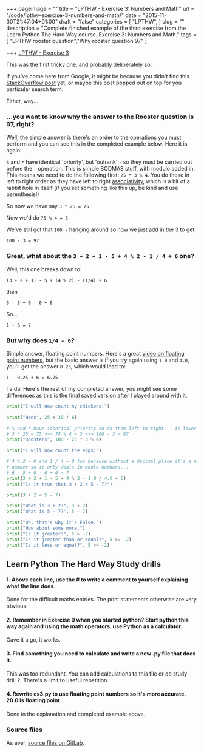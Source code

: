 +++
pageimage = ""
title = "LPTHW - Exercise 3: Numbers and Math"
url = "/code/lpthw-exercise-3-numbers-and-math/"
date = "2015-11-30T21:47:04+01:00"
draft = "false"
categories = [
  "LPTHW",
]
slug = ""
description = "Complete finished example of the third exercise from the Learn Python The Hard Way course. Exercise 3: Numbers and Math."
tags = [
  "LPTHW rooster question","Why rooster question 97"
]

+++
[LPTHW - Exercise 3](http://learnpythonthehardway.org/book/ex3.html)

This was the first tricky one, and probably deliberately so. 

If you've come here from Google, it might be because you didn't find this [StackOverflow post](http://stackoverflow.com/questions/4729025/modulo-and-order-of-operation-in-python-zed-shaw-examples) yet, or maybe this post popped out on top for you particular search term. 

Either, way...

### ...you want to know why the answer to the Rooster question is 97, right?

Well, the simple answer is there's an order to the operations you must perform and you can see this in the completed example below. Here it is again:

`%` and `*` have identical 'priority', but 'outrank' `-` so they must be carried out before the `-` operation. This is simple BODMAS stuff, with modulo added in. This means we need to do the following first: `25 * 3 % 4`. You do these in left to right order as they have left to right [associativity](https://en.wikipedia.org/wiki/Operator_associativity), which is a bit of a rabbit hole in itself (if you set something like this up, be kind and use parenthesis!)

So now we have say `3 * 25 = 75`

Now we'd do `75 % 4 = 3`

We've still got that `100 -` hanging around so now we just add in the 3 to get:

`100 - 3 = 97`

### Great, what about the `3 + 2 + 1 - 5 + 4 % 2 - 1 / 4 + 6` one?

Well, this one breaks down to:

`(3 + 2 + 1) - 5 + (4 % 2) - (1/4) + 6`

then

`6 - 5 + 0 - 0 + 6`

So...

`1 + 6 = 7`

### <a id="floating"/></a> But why does `1/4 = 0`?

Simple answer, floating point numbers. Here's a great [video on floating point numbers](https://youtu.be/PZRI1IfStY0), but the basic answer is if you try again using `1.0` and `4.0`, you'll get the answer `0.25`, which would lead to:

`1 - 0.25 + 6 = 6.75`

Ta da! Here's the rest of my completed answer, you might see some differences as this is the final saved version after I played around with it.

```python
print("I will now count my chickens:")

print("Hens", 25 + 30 / 6)

# % and * have identical priority so do from left to right. - is lower priority so...
# 3 * 25 = 75 >>> 75 % 4 = 3 >>> 100 - 3 = 97
print("Roosters", 100 - 25 * 3 % 4)

print("I will now count the eggs:")

# 4 % 2 = 0 and 1 / 4 = 0 too because without a decimal place it's a non-floating point
# number so it only deals in whole numbers...
# 6 - 5 + 0 - 0 + 6 = 7
print(3 + 2 + 1 - 5 + 4 % 2 - 1.0 / 4.0 + 6)
print("Is it true that 3 + 2 < 5 - 7?")

print(3 + 2 < 5 - 7)

print("What is 3 + 2?", 3 + 2)
print("What is 5 - 7?", 5 - 7)

print("Oh, that's why it's False.")
print("How about some more.")
print("Is it greater?", 5 > -2)
print("Is it greater than or equal?", 5 >= -2)
print("Is it less or equal?", 5 <= -2)
```

## Learn Python The Hard Way Study drills

#### 1. Above each line, use the # to write a comment to yourself explaining what the line does.

Done for the difficult maths entries. The print statements otherwise are very obvious. 

#### 2. Remember in Exercise 0 when you started python? Start python this way again and using the math operators, use Python as a calculator.

Gave it a go, it works.

#### 3. Find something you need to calculate and write a new .py file that does it.

This was too redundant. You can add calculations to this file or do study drill 2. There's a limit to useful repetition.

#### 4. Rewrite ex3.py to use floating point numbers so it's more accurate. 20.0 is floating point.

Done in the explanation and completed example above.

### Source files

As ever, [source files on GitLab](https://gitlab.com/josharcher/LPTHW).
